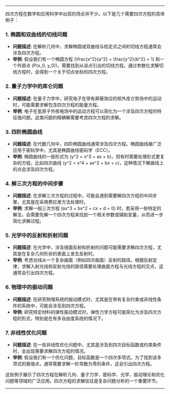
---

四次方程在数学和应用科学中出现的场合并不少。以下是几个需要四次方程的具体例子：

### 1. **椭圆和双曲线的切线问题**
   - **问题描述**: 在解析几何中，求解椭圆或双曲线与给定点之间的切线方程通常会涉及四次方程。
   - **举例**: 假设我们有一个椭圆方程 \(\frac{x^2}{a^2} + \frac{y^2}{b^2} = 1\) 和一个外部点 \(P(x_0, y_0)\)，需要找到从该点引出的切线方程。通过参数化求解切线方程时，会得到一个关于切点坐标的四次方程。

### 2. **量子力学中的库仑问题**
   - **问题描述**: 在量子力学中，研究电子在带有屏蔽效应的核外库仑势场中的运动时，可能需要求解包含四次方程的能量方程。
   - **举例**: 电子在氢原子外核电场中的运动方程可以简化为一个涉及四次方程的特征值问题。这类问题的精确解需要考虑四次方程的求解。

### 3. **四阶椭圆曲线**
   - **问题描述**: 在代数几何中，四阶椭圆曲线通常涉及四次方程。椭圆曲线被广泛应用于密码学中，尤其是椭圆曲线密码学（ECC）。
   - **举例**: 椭圆曲线的一般形式为 \(y^2 = x^3 + ax + b\)，但有时需要处理形式更复杂的方程，比如四次曲线 \(y^2 = x^4 + ax^2 + bx + c\)，这种情况下解曲线上的点会涉及四次方程。

### 4. **解三次方程的中间步骤**
   - **问题描述**: 在求解三次方程的过程中，可能会遇到需要解四次方程的中间步骤，尤其是在采用费拉里方法处理时。
   - **举例**: 求解一般三次方程 \(ax^3 + bx^2 + cx + d = 0\) 时，若采用一些特定的解法，会需要先解一个四次方程来找到一个相关参数或辅助变量，从而进一步简化求解过程。

### 5. **光学中的反射和折射问题**
   - **问题描述**: 在光学中，涉及镜面反射和折射的问题可能需要求解四次方程，尤其是在复杂几何形状的表面上发生反射时。
   - **举例**: 考虑光线从一个复杂曲面（例如四次曲面）反射的路径。根据反射定律，求解入射光线和反射光线的路径需要处理曲面方程与光线方程的交点，这通常会引出四次方程。

### 6. **物理中的振动问题**
   - **问题描述**: 在研究物理系统的振动模式时，尤其是在带有复杂约束或非线性条件的系统中，可能会涉及到四次方程。
   - **举例**: 研究特定材料的弹性振动模式时，弹性力学方程可能简化为涉及四次方程的形式，特别是在有多自由度系统的情况下。

### 7. **非线性优化问题**
   - **问题描述**: 在一些非线性优化问题中，尤其是涉及到四次目标函数或约束条件时，会出现需要求解四次方程的情况。
   - **举例**: 假设我们有一个优化问题，目标函数是一个四次多项式。为了找到该多项式的极值点，通常需要求解一阶导数为零的条件，这会引出四次方程。

这些例子展示了四次方程在解析几何、量子力学、密码学、光学、振动理论和优化问题等领域的广泛应用。四次方程的求解往往是复杂问题分析的一个重要环节。

---




